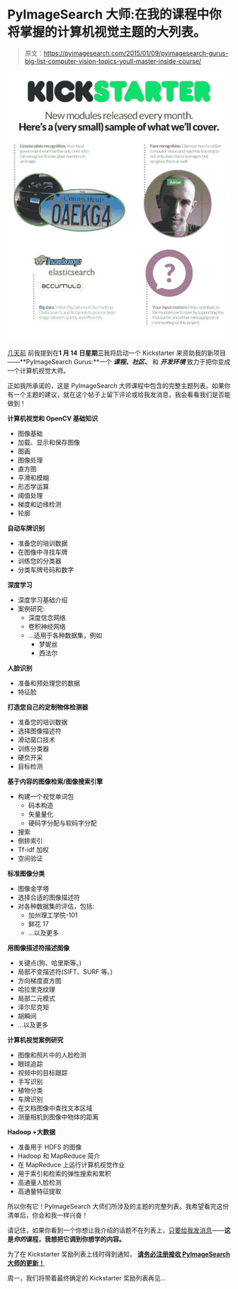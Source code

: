 # PyImageSearch 大师:在我的课程中你将掌握的计算机视觉主题的大列表。

> 原文：<https://pyimagesearch.com/2015/01/09/pyimagesearch-gurus-big-list-computer-vision-topics-youll-master-inside-course/>

[![new_modules_kickstarter](img/81773f39d0c379e4b4f0aeffa0c9925f.png)](https://pyimagesearch.com/wp-content/uploads/2015/01/new_modules_kickstarter.jpg)

[几天前](https://pyimagesearch.com/2015/01/07/my-kickstarter-will-go-live-wednesday-january-14th-10am/) 前我提到在**1 月 14 日星期三**我将启动一个 Kickstarter 来资助我的新项目——**PyImageSearch Gurus:**一个 ***课程、社区、*** 和 ***开发环境*** 致力于把你变成一个计算机视觉大师。

正如我所承诺的，这是 PyImageSearch 大师课程中包含的完整主题列表。如果你有一个主题的建议，就在这个帖子上留下评论或给我发消息，我会看看我们是否能做到！

**计算机视觉和 OpenCV 基础知识**

*   图像基础
*   加载、显示和保存图像
*   图画
*   图像处理
*   直方图
*   平滑和模糊
*   形态学运算
*   阈值处理
*   梯度和边缘检测
*   轮廓

**自动车牌识别**

*   准备您的培训数据
*   在图像中寻找车牌
*   训练您的分类器
*   分类车牌号码和数字

**深度学习**

*   深度学习基础介绍
*   案例研究:
    *   深度信念网络
    *   卷积神经网络
    *   …适用于各种数据集，例如
        *   梦妮丝
        *   西法尔

**人脸识别**

*   准备和预处理您的数据
*   特征脸

**打造您自己的定制物体检测器**

*   准备您的培训数据
*   选择图像描述符
*   滑动窗口技术
*   训练分类器
*   硬负开采
*   目标检测

**基于内容的图像检索/图像搜索引擎**

*   构建一个视觉单词包
    *   码本构造
    *   矢量量化
    *   硬码字分配与软码字分配
*   搜索
*   倒排索引
*   Tf-idf 加权
*   空间验证

**标准图像分类**

*   图像金字塔
*   选择合适的图像描述符
*   对各种数据集的评估，包括:
    *   加州理工学院-101
    *   鲜花 17
    *   …以及更多

**用图像描述符描述图像**

*   关键点(狗、哈里斯等。)
*   局部不变描述符(SIFT、SURF 等。)
*   方向梯度直方图
*   哈拉里克纹理
*   局部二元模式
*   泽尔尼克矩
*   胡瞬间
*   …以及更多

**计算机视觉案例研究**

*   图像和照片中的人脸检测
*   眼球追踪
*   视频中的目标跟踪
*   手写识别
*   植物分类
*   车牌识别
*   在文档图像中查找文本区域
*   测量相机到图像中物体的距离

**Hadoop +大数据**

*   准备用于 HDFS 的图像
*   Hadoop 和 MapReduce 简介
*   在 MapReduce 上运行计算机视觉作业
*   用于索引和检索的弹性搜索和累积
*   高通量人脸检测
*   高通量特征提取

所以你有它！PyImageSearch 大师们所涉及的主题的完整列表。我希望看完这份清单后，你会和我一样兴奋！

请记住，如果你看到一个你想让我介绍的话题不在列表上，[只要给我发消息](https://pyimagesearch.com/contact/)——**这是*你的*课程，我想把它调到你想学的内容。**

为了在 Kickstarter 奖励列表上线时得到通知， [**请务必注册接收 PyImageSearch 大师的更新！**](https://www.getdrip.com/forms/3607544/submissions/new)

周一，我们将带着最终确定的 Kickstarter 奖励列表再见…